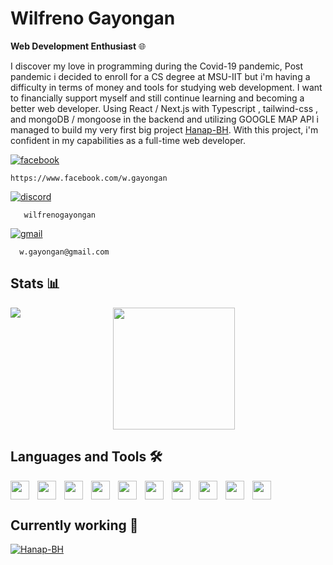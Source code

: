 # Wilfreno Gayongan

 **Web Development Enthusiast** 🌐

I discover my love in programming during the Covid-19 pandemic, Post pandemic i decided to enroll for a CS degree at MSU-IIT but i'm having a difficulty in terms of money and tools for studying web development. I want to financially support myself and still continue learning and becoming a better web developer. Using React / Next.js with Typescript , tailwind-css , and mongoDB / mongoose in the backend and utilizing GOOGLE MAP API i managed to build my very first big project [Hanap-BH](https://github.com/Wilfreno/Hanap-BH). With this project, i'm confident in my capabilities as a full-time web developer.

  <a href="https://www.facebook.com/w.gayongan">
    <img alt="facebook" 
    title="https://www.facebook.com/w.gayongan" 
    src="https://custom-icon-badges.demolab.com/badge/facebook-%234267B2?style=for-the-badge&logo=facebook&logoColor=white"/>
  </a>
  
  ```facebook
  https://www.facebook.com/w.gayongan
  ```
  
  <a href="https://discord.com/channels/@me">
    <img alt="discord" 
    title="https://discord.com/" 
    src="https://custom-icon-badges.demolab.com/badge/discord-white?style=for-the-badge&logo=discord&logoColor=white&color=%237289da"/>
  </a>

```discord
   wilfrenogayongan
```

<a href="https://mail.google.com/mail/u/0/#inbox?compose=new">
  <img alt="gmail"
    title="https://mail.google.com/mail/u/0/#inbox?compose=new"
    src="https://img.shields.io/badge/gmail-white?style=for-the-badge&logo=gmail"/>  
</a>

```
  w.gayongan@gmail.com
```
 ## Stats 📊
<p align="center">
<img 
align="left" 
src="https://github-readme-stats.vercel.app/api?username=Wilfreno&show_icons=true&theme=rose_pine&border_color=#9ccfd8" />
<img  
height="195vh" 
src="https://github-readme-stats.vercel.app/api/top-langs/?username=Wilfreno&layout=donut"/>
</p>

## Languages and Tools 🛠️
<img align="left" width="30px" style="padding-right:10px;" src="https://cdn.jsdelivr.net/gh/devicons/devicon/icons/html5/html5-original-wordmark.svg" />
<img align="left" width="30px" style="padding-right:10px;" src="https://cdn.jsdelivr.net/gh/devicons/devicon/icons/css3/css3-original.svg" />
<img align="left" width="30px" style="padding-right:10px;" src="https://cdn.jsdelivr.net/gh/devicons/devicon/icons/javascript/javascript-original.svg" />                           
<img align="left" width="30px" style="padding-right:10px;" src="https://cdn.jsdelivr.net/gh/devicons/devicon/icons/nodejs/nodejs-original.svg" />
<img align="left" width="30px" style="padding-right:10px;" src="https://cdn.jsdelivr.net/gh/devicons/devicon/icons/express/express-original-wordmark.svg" />
<img align="left" width="30px" style="padding-right:10px;" src="https://cdn.jsdelivr.net/gh/devicons/devicon/icons/socketio/socketio-original-wordmark.svg" />          
<img align="left" width="30px" style="padding-right:10px;" src="https://cdn.jsdelivr.net/gh/devicons/devicon/icons/react/react-original-wordmark.svg" />
<img align="left" width="30px" style="padding-right:10px;" src="https://cdn.jsdelivr.net/gh/devicons/devicon/icons/nextjs/nextjs-original-wordmark.svg" />          
<img align="left" width="30px" style="padding-right:10px;" src="https://cdn.jsdelivr.net/gh/devicons/devicon/icons/redux/redux-original.svg" />
<img width="30px" style="padding-right:10px;" src="https://cdn.jsdelivr.net/gh/devicons/devicon/icons/typescript/typescript-original.svg" />


## Currently working 🔧
<a href="https://github.com/Wilfreno/Hanap-BH">
<img src="https://github-readme-stats.vercel.app/api/pin/?username=Wilfreno&repo=Hanap-BH" alt="Hanap-BH" title="https://github.com/Wilfreno/Hanap-BH"/>
<a/>
